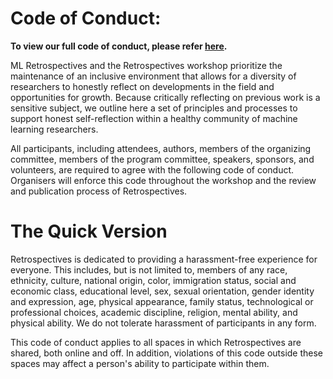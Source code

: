 # Code of Conduct:
**To view our full code of conduct, please refer [here](_pages/05_coc.md).**

ML Retrospectives and the Retrospectives workshop prioritize the maintenance of an inclusive environment that allows for a diversity of researchers to honestly reflect on developments in the field and opportunities for growth. 
Because critically reflecting on previous work is a sensitive subject, we outline here a set of principles and processes to support honest self-reflection within a healthy community of machine learning researchers.

All participants, including attendees, authors, members of the organizing committee, members of the program committee, speakers, sponsors, and volunteers, are required to agree with the following code of conduct. 
Organisers will enforce this code throughout the workshop and the review and publication process of Retrospectives.

# The Quick Version

Retrospectives is dedicated to providing a harassment-free experience for everyone. 
This includes, but is not limited to, members of any race, ethnicity, culture, national origin, color, immigration status, social and economic class, educational level, sex, sexual orientation, gender identity and expression, age, physical appearance, family status, technological or professional choices, academic discipline, religion, mental ability, and physical ability. 
We do not tolerate harassment of participants in any form.

This code of conduct applies to all spaces in which Retrospectives are shared, both online and off. 
In addition, violations of this code outside these spaces may affect a person's ability to participate within them.
